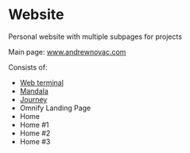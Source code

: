 # Website
Personal website with multiple subpages for projects 

Main page: www.andrewnovac.com

Consists of:
* [Web terminal](andrewnovac.com/site/mandala)
* [Mandala](andrewnovac.com/mandala)
* [Journey](andrewnovac.com/site/journey)
* Omnify Landing Page
* Home 
* Home #1
* Home #2
* Home #3
